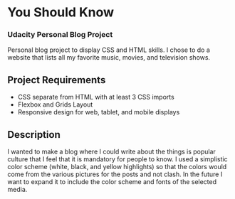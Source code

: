 # You Should Know
### Udacity Personal Blog Project

Personal blog project to display CSS and HTML skills. I chose to do a website that lists all my favorite music, movies, and television shows.

## Project Requirements

- CSS separate from HTML with at least 3 CSS imports
- Flexbox and Grids Layout
- Responsive design for web, tablet, and mobile displays

## Description

I wanted to make a blog where I could write about the things is popular culture that I feel that it is mandatory for people to know. I used a simplistic color scheme (white, black, and yellow highlights) so that the colors would come from the various pictures for the posts and not clash. In the future I want to expand it to include the color scheme and fonts of the selected media. 